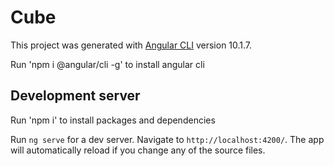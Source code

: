 # Cube

This project was generated with [Angular CLI](https://github.com/angular/angular-cli) version 10.1.7.

Run 'npm i @angular/cli -g' to install angular cli

## Development server

Run 'npm i' to install packages and dependencies
 
Run `ng serve` for a dev server. Navigate to `http://localhost:4200/`. The app will automatically reload if you change any of the source files.
